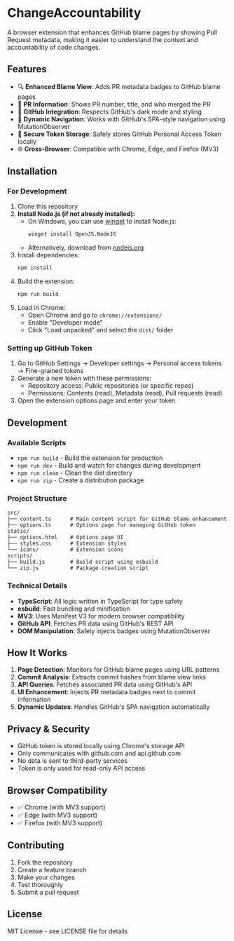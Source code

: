 # ChangeAccountability

A browser extension that enhances GitHub blame pages by showing Pull Request metadata, making it easier to understand the context and accountability of code changes.

## Features

- 🔍 **Enhanced Blame View**: Adds PR metadata badges to GitHub blame pages
- 🔗 **PR Information**: Shows PR number, title, and who merged the PR
- 🎨 **GitHub Integration**: Respects GitHub's dark mode and styling
- 🚀 **Dynamic Navigation**: Works with GitHub's SPA-style navigation using MutationObserver
- 🔐 **Secure Token Storage**: Safely stores GitHub Personal Access Token locally
- 🌐 **Cross-Browser**: Compatible with Chrome, Edge, and Firefox (MV3)

## Installation

### For Development

1. Clone this repository
2. **Install Node.js (if not already installed):**
   - On Windows, you can use [winget](https://learn.microsoft.com/en-us/windows/package-manager/winget/) to install Node.js:
     ```sh
     winget install OpenJS.NodeJS
     ```
   - Alternatively, download from [nodejs.org](https://nodejs.org/)
3. Install dependencies:
   ```bash
   npm install
   ```
4. Build the extension:
   ```bash
   npm run build
   ```
5. Load in Chrome:
   - Open Chrome and go to `chrome://extensions/`
   - Enable "Developer mode"
   - Click "Load unpacked" and select the `dist/` folder

### Setting up GitHub Token

1. Go to GitHub Settings → Developer settings → Personal access tokens → Fine-grained tokens
2. Generate a new token with these permissions:
   - Repository access: Public repositories (or specific repos)
   - Permissions: Contents (read), Metadata (read), Pull requests (read)
3. Open the extension options page and enter your token

## Development

### Available Scripts

- `npm run build` - Build the extension for production
- `npm run dev` - Build and watch for changes during development
- `npm run clean` - Clean the dist directory
- `npm run zip` - Create a distribution package

### Project Structure

```
src/
├── content.ts      # Main content script for GitHub blame enhancement
├── options.ts      # Options page for managing GitHub token
static/
├── options.html    # Options page UI
├── styles.css      # Extension styles
└── icons/          # Extension icons
scripts/
├── build.js        # Build script using esbuild
└── zip.js          # Package creation script
```

### Technical Details

- **TypeScript**: All logic written in TypeScript for type safety
- **esbuild**: Fast bundling and minification
- **MV3**: Uses Manifest V3 for modern browser compatibility
- **GitHub API**: Fetches PR data using GitHub's REST API
- **DOM Manipulation**: Safely injects badges using MutationObserver

## How It Works

1. **Page Detection**: Monitors for GitHub blame pages using URL patterns
2. **Commit Analysis**: Extracts commit hashes from blame view links
3. **API Queries**: Fetches associated PR data using GitHub's API
4. **UI Enhancement**: Injects PR metadata badges next to commit information
5. **Dynamic Updates**: Handles GitHub's SPA navigation automatically

## Privacy & Security

- GitHub token is stored locally using Chrome's storage API
- Only communicates with github.com and api.github.com
- No data is sent to third-party services
- Token is only used for read-only API access

## Browser Compatibility

- ✅ Chrome (with MV3 support)
- ✅ Edge (with MV3 support) 
- ✅ Firefox (with MV3 support)

## Contributing

1. Fork the repository
2. Create a feature branch
3. Make your changes
4. Test thoroughly
5. Submit a pull request

## License

MIT License - see LICENSE file for details